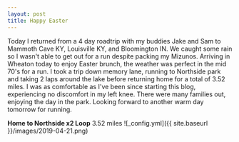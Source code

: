 ```yaml
---
layout: post
title: Happy Easter
---
```


Today I returned from a 4 day roadtrip with my buddies Jake and Sam to Mammoth Cave KY, Louisville KY, and Bloomington IN. We caught some rain so I wasn't able to get out for a run despite packing my Mizunos. Arriving in Wheaton today to enjoy Easter brunch, the weather was perfect in the mid 70's for a run. I took a trip down memory lane, running to Northside park and taking 2 laps around the lake before returning home for a total of 3.52 miles. I was as comfortable as I've been since starting this blog, experiencing no discomfort in my left knee. There were many families out, enjoying the day in the park. Looking forward to another warm day tomorrow for running.

**Home to Northside x2 Loop** 3.52 miles
![_config.yml]({{ site.baseurl }}/images/2019-04-21.png)
